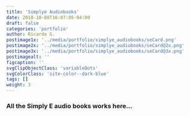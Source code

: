 ```yaml
---
title: 'Simplye Audiobooks'
date: 2018-10-08T16:07:05-04:00
draft: false
categories: 'portfolio'
author: Ricardo G.
postimage1x: '../media/portfolio/simplye_audiobooks/seCard.png'
postimage2x: '../media/portfolio/simplye_audiobooks/seCard@2x.png'
postimage3x: '../media/portfolio/simplye_audiobooks/seCard@3x.png'
postimagealt: ''
figcaption: ''
svgClipObjectClass: 'variableDots'
svgColorClass: 'site-color--dark-blue'
tags: []
weight: 3
---
```


### All the Simply E audio books works here...
